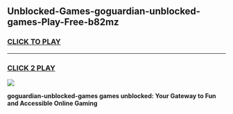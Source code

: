 
## Unblocked-Games-goguardian-unblocked-games-Play-Free-b82mz
<h3>
<a href="https://premium76.site?title=goguardian-unblocked-games&ref=10A">CLICK TO PLAY</a></h3>
<hr>

<h3>
<a href="https://premium76.site?title=goguardian-unblocked-games&ref=10A">CLICK 2 PLAY</a>
  
</h3>

<a href="https://premium76.site?title=goguardian-unblocked-games&ref=10A"><img src="https://clearcache.store/games.png"></a>


**goguardian-unblocked-games games unblocked: Your Gateway to Fun and Accessible Online Gaming**
